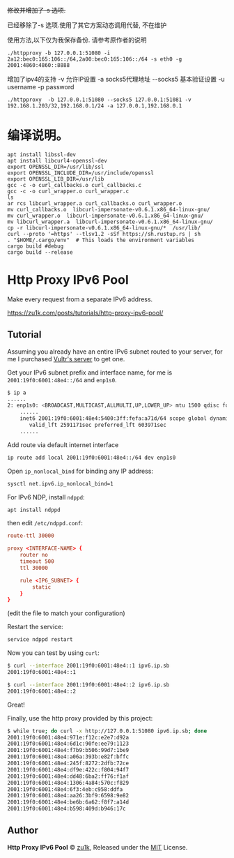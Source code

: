 ~~修改并增加了-s 选项.~~



已经移除了-s 选项.使用了其它方案动态调用代替, 不在维护



使用方法,以下仅为我保存备份. 请参考原作者的说明
```shell
./httpproxy -b 127.0.0.1:51080 -i 2a12:bec0:165:106::/64,2a00:bec0:165:106::/64 -s eth0 -g 2001:4860:4860::8888
```
增加了ipv4的支持 -v 允许IP设置 -a socks5代理地址 --socks5 基本验证设置 -u username -p password
```shell
./httpproxy  -b 127.0.0.1:51080 --socks5 127.0.0.1:51081 -v 192.168.1.203/32,192.168.0.1/24 -a 127.0.0.1,192.168.0.1
```

# 编译说明。    
```shell
apt install libssl-dev
apt install libcurl4-openssl-dev
export OPENSSL_DIR=/usr/lib/ssl
export OPENSSL_INCLUDE_DIR=/usr/include/openssl
export OPENSSL_LIB_DIR=/usr/lib
gcc -c -o curl_callbacks.o curl_callbacks.c
gcc -c -o curl_wrapper.o curl_wrapper.c
ls
ar rcs libcurl_wrapper.a curl_callbacks.o curl_wrapper.o
mv curl_callbacks.o  libcurl-impersonate-v0.6.1.x86_64-linux-gnu/
mv curl_wrapper.o  libcurl-impersonate-v0.6.1.x86_64-linux-gnu/
mv libcurl_wrapper.a  libcurl-impersonate-v0.6.1.x86_64-linux-gnu/
cp -r libcurl-impersonate-v0.6.1.x86_64-linux-gnu/*  /usr/lib/
curl --proto '=https' --tlsv1.2 -sSf https://sh.rustup.rs | sh
. "$HOME/.cargo/env"  # This loads the environment variables
cargo build #debug
cargo build --release

```

# Http Proxy IPv6 Pool

Make every request from a separate IPv6 address.

https://zu1k.com/posts/tutorials/http-proxy-ipv6-pool/

## Tutorial

Assuming you already have an entire IPv6 subnet routed to your server, for me I purchased [Vultr's server](https://www.vultr.com/?ref=9039594-8H) to get one.

Get your IPv6 subnet prefix and interface name, for me is `2001:19f0:6001:48e4::/64` and `enp1s0`.

```sh
$ ip a
......
2: enp1s0: <BROADCAST,MULTICAST,ALLMULTI,UP,LOWER_UP> mtu 1500 qdisc fq state UP group default qlen 1000
    ......
    inet6 2001:19f0:6001:48e4:5400:3ff:fefa:a71d/64 scope global dynamic mngtmpaddr 
       valid_lft 2591171sec preferred_lft 603971sec
    ......
```

Add route via default internet interface

```sh
ip route add local 2001:19f0:6001:48e4::/64 dev enp1s0
```

Open `ip_nonlocal_bind` for binding any IP address:

```sh
sysctl net.ipv6.ip_nonlocal_bind=1
```

For IPv6 NDP, install `ndppd`:

```sh
apt install ndppd
```

then edit `/etc/ndppd.conf`:


```conf
route-ttl 30000

proxy <INTERFACE-NAME> {
    router no
    timeout 500
    ttl 30000

    rule <IP6_SUBNET> {
        static
    }
}
```
(edit the file to match your configuration)

Restart the service:
```sh
service ndppd restart
```


Now you can test by using `curl`:

```sh
$ curl --interface 2001:19f0:6001:48e4::1 ipv6.ip.sb
2001:19f0:6001:48e4::1

$ curl --interface 2001:19f0:6001:48e4::2 ipv6.ip.sb
2001:19f0:6001:48e4::2
```

Great!

Finally, use the http proxy provided by this project:

```sh
$ while true; do curl -x http://127.0.0.1:51080 ipv6.ip.sb; done
2001:19f0:6001:48e4:971e:f12c:e2e7:d92a
2001:19f0:6001:48e4:6d1c:90fe:ee79:1123
2001:19f0:6001:48e4:f7b9:b506:99d7:1be9
2001:19f0:6001:48e4:a06a:393b:e82f:bffc
2001:19f0:6001:48e4:245f:8272:2dfb:72ce
2001:19f0:6001:48e4:df9e:422c:f804:94f7
2001:19f0:6001:48e4:dd48:6ba2:ff76:f1af
2001:19f0:6001:48e4:1306:4a84:570c:f829
2001:19f0:6001:48e4:6f3:4eb:c958:ddfa
2001:19f0:6001:48e4:aa26:3bf9:6598:9e82
2001:19f0:6001:48e4:be6b:6a62:f8f7:a14d
2001:19f0:6001:48e4:b598:409d:b946:17c
```

## Author

**Http Proxy IPv6 Pool** © [zu1k](https://github.com/zu1k), Released under the [MIT](./LICENSE) License.
